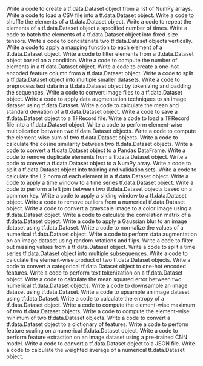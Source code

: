 Write a code to create a tf.data.Dataset object from a list of NumPy arrays.
Write a code to load a CSV file into a tf.data.Dataset object.
Write a code to shuffle the elements of a tf.data.Dataset object.
Write a code to repeat the elements of a tf.data.Dataset object a specified number of times.
Write a code to batch the elements of a tf.data.Dataset object into fixed-size tensors.
Write a code to concatenate two tf.data.Dataset objects vertically.
Write a code to apply a mapping function to each element of a tf.data.Dataset object.
Write a code to filter elements from a tf.data.Dataset object based on a condition.
Write a code to compute the number of elements in a tf.data.Dataset object.
Write a code to create a one-hot encoded feature column from a tf.data.Dataset object.
Write a code to split a tf.data.Dataset object into multiple smaller datasets.
Write a code to preprocess text data in a tf.data.Dataset object by tokenizing and padding the sequences.
Write a code to convert image files to a tf.data.Dataset object.
Write a code to apply data augmentation techniques to an image dataset using tf.data.Dataset.
Write a code to calculate the mean and standard deviation of a tf.data.Dataset object.
Write a code to save a tf.data.Dataset object to a TFRecord file.
Write a code to load a TFRecord file into a tf.data.Dataset object.
Write a code to perform element-wise multiplication between two tf.data.Dataset objects.
Write a code to compute the element-wise sum of two tf.data.Dataset objects.
Write a code to calculate the cosine similarity between two tf.data.Dataset objects.
Write a code to convert a tf.data.Dataset object to a Pandas DataFrame.
Write a code to remove duplicate elements from a tf.data.Dataset object.
Write a code to convert a tf.data.Dataset object to a NumPy array.
Write a code to split a tf.data.Dataset object into training and validation sets.
Write a code to calculate the L2 norm of each element in a tf.data.Dataset object.
Write a code to apply a time window to a time series tf.data.Dataset object.
Write a code to perform a left join between two tf.data.Dataset objects based on a common key.
Write a code to apply a sliding window to a tf.data.Dataset object.
Write a code to remove outliers from a numerical tf.data.Dataset object.
Write a code to convert a grayscale image to a color image using a tf.data.Dataset object.
Write a code to calculate the correlation matrix of a tf.data.Dataset object.
Write a code to apply a Gaussian blur to an image dataset using tf.data.Dataset.
Write a code to normalize the values of a numerical tf.data.Dataset object.
Write a code to perform data augmentation on an image dataset using random rotations and flips.
Write a code to filter out missing values from a tf.data.Dataset object.
Write a code to split a time series tf.data.Dataset object into multiple subsequences.
Write a code to calculate the element-wise product of two tf.data.Dataset objects.
Write a code to convert a categorical tf.data.Dataset object to one-hot encoded features.
Write a code to perform text tokenization on a tf.data.Dataset object.
Write a code to calculate the mean squared error between two numerical tf.data.Dataset objects.
Write a code to downsample an image dataset using tf.data.Dataset.
Write a code to upsample an image dataset using tf.data.Dataset.
Write a code to calculate the entropy of a tf.data.Dataset object.
Write a code to compute the element-wise maximum of two tf.data.Dataset objects.
Write a code to compute the element-wise minimum of two tf.data.Dataset objects.
Write a code to convert a tf.data.Dataset object to a dictionary of features.
Write a code to perform feature scaling on a numerical tf.data.Dataset object.
Write a code to perform feature extraction on an image dataset using a pre-trained CNN model.
Write a code to convert a tf.data.Dataset object to a JSON file.
Write a code to calculate the weighted average of a numerical tf.data.Dataset object.